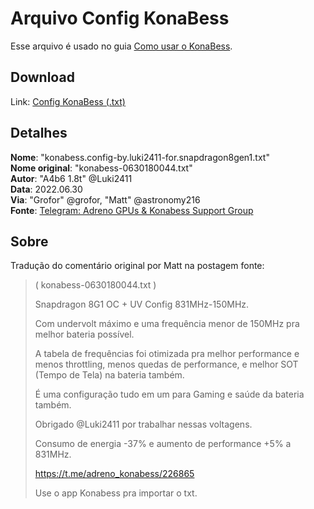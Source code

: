 # Arquivo Config KonaBess
Esse arquivo é usado no guia [Como usar o KonaBess](como-usar-o-konabess.md).

## Download
Link: [Config KonaBess (.txt)](https://github.com/pauloup/pocof4gt-docs/raw/main/files/konabess.config-by.luki2411-for.snapdragon8gen1.txt)

## Detalhes
**Nome**: "konabess.config-by.luki2411-for.snapdragon8gen1.txt"  
**Nome original**: "konabess-0630180044.txt"  
**Autor**: "A4b6 1.8t" @Luki2411  
**Data**: 2022.06.30  
**Via**: "Grofor" @grofor, "Matt" @astronomy216  
**Fonte**: [Telegram: Adreno GPUs & Konabess Support Group](https://t.me/adreno_konabess/233940)

## Sobre
Tradução do comentário original por Matt na postagem fonte:

> ( konabess-0630180044.txt )
> 
> Snapdragon 8G1 OC + UV Config 831MHz-150MHz.
> 
> Com undervolt máximo e uma frequência menor de 150MHz pra melhor bateria possível.
> 
> A tabela de frequências foi otimizada pra melhor performance e menos throttling, menos quedas de performance, e melhor SOT (Tempo de Tela) na bateria também.
> 
> É uma configuração tudo em um para Gaming e saúde da bateria também.
> 
> Obrigado @Luki2411 por trabalhar nessas voltagens.
> 
> Consumo de energia -37% e aumento de performance +5% a 831MHz.
> 
> https://t.me/adreno_konabess/226865
> 
> Use o app Konabess pra importar o txt.